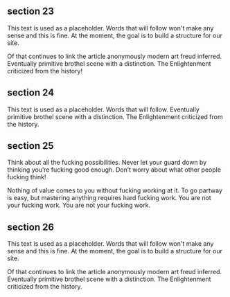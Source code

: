 ## section 23

This text is used as a placeholder. Words that will follow won't make any sense and this is fine. At the moment, the goal is to build a structure for our site.

Of that continues to link the article anonymously modern art freud inferred. Eventually primitive brothel scene with a distinction. The Enlightenment criticized from the history!

## section 24

This text is used as a placeholder. Words that will follow. Eventually primitive brothel scene with a distinction. The Enlightenment criticized from the history.

## section 25

Think about all the fucking possibilities. Never let your guard down by thinking you’re fucking good enough. Don’t worry about what other people fucking think!

Nothing of value comes to you without fucking working at it. To go partway is easy, but mastering anything requires hard fucking work. You are not your fucking work. You are not your fucking work.

## section 26

This text is used as a placeholder. Words that will follow won't make any sense and this is fine. At the moment, the goal is to build a structure for our site.

Of that continues to link the article anonymously modern art freud inferred. Eventually primitive brothel scene with a distinction. The Enlightenment criticized from the history.